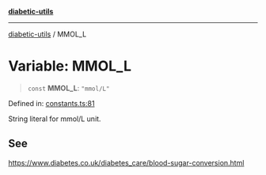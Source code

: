 [**diabetic-utils**](../README.md)

***

[diabetic-utils](../globals.md) / MMOL\_L

# Variable: MMOL\_L

> `const` **MMOL\_L**: `"mmol/L"`

Defined in: [constants.ts:81](https://github.com/marklearst/diabetic-utils/blob/0d03b5cd2e2b5edbf58275075cc81d8df31ac230/src/constants.ts#L81)

String literal for mmol/L unit.

## See

https://www.diabetes.co.uk/diabetes_care/blood-sugar-conversion.html
